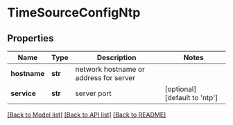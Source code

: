 # TimeSourceConfigNtp

## Properties
Name | Type | Description | Notes
------------ | ------------- | ------------- | -------------
**hostname** | **str** | network hostname or address for server | 
**service** | **str** | server port | [optional] [default to 'ntp']

[[Back to Model list]](../README.md#documentation-for-models) [[Back to API list]](../README.md#documentation-for-api-endpoints) [[Back to README]](../README.md)



